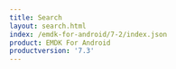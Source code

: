 ```yaml
---
title: Search
layout: search.html
index: /emdk-for-android/7-2/index.json
product: EMDK For Android
productversion: '7.3'
---
```



















